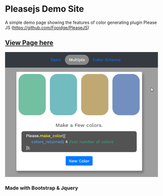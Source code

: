 # Pleasejs Demo Site
A simple demo page showing the features of color generating plugin Please JS (https://github.com/Fooidge/PleaseJS)

## [View Page here](https://monsterbrain.github.io/pleasejs-demo/)

![Please js demo page](https://raw.githubusercontent.com/monsterbrain/pleasejs-demo/master/img/preview.png)

### Made with Bootstrap & Jquery
